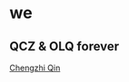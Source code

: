 # we
## QCZ & OLQ forever
[Chengzhi Qin](https://scholar.google.com.hk/citations?user=vzziJUQAAAAJ&hl=zh-CN)

